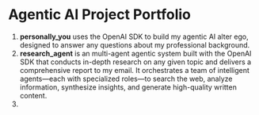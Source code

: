 # Agentic AI Project Portfolio

1. **personally_you** uses the OpenAI SDK to build my agentic AI alter ego, designed to answer any questions about my professional background.
2. **research_agent** is an multi-agent agentic system built with the OpenAI SDK that conducts in-depth research on any given topic and delivers a comprehensive report to my email. It orchestrates a team of intelligent agents—each with specialized roles—to search the web, analyze information, synthesize insights, and generate high-quality written content.
3. 
